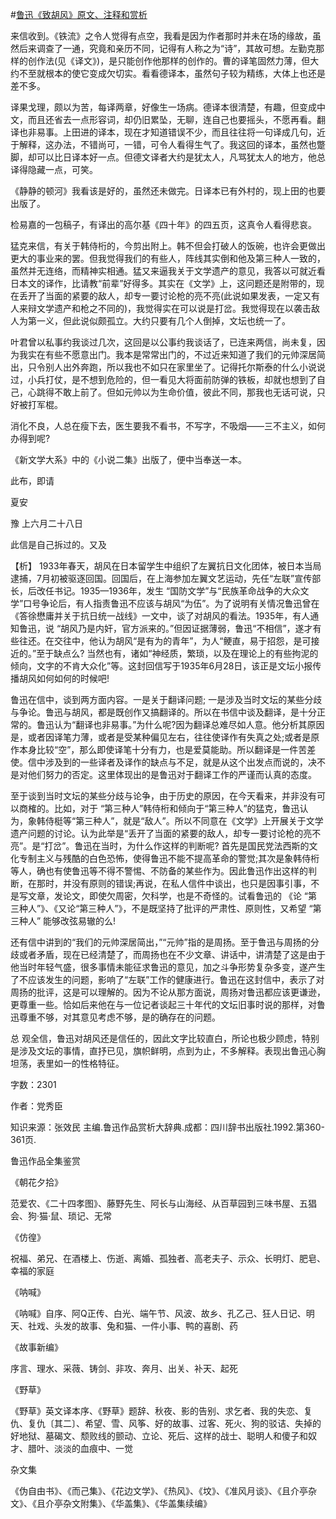 #[鲁迅《致胡风》原文、注释和赏析](https://www.vrrw.net/wx/9485.html)

来信收到。《铁流》之令人觉得有点空，我看是因为作者那时并未在场的缘故，虽然后来调查了一通，究竟和亲历不同，记得有人称之为“诗”，其故可想。左勤克那样的创作法(见《译文》)，是只能创作他那样的创作的。曹的译笔固然力薄，但大约不至就根本的使它变成欠切实。看看德译本，虽然句子较为精练，大体上也还是差不多。

译果戈理，颇以为苦，每译两章，好像生一场病。德译本很清楚，有趣，但变成中文，而且还省去一点形容词，却仍旧累坠，无聊，连自己也要摇头，不愿再看。翻译也非易事。上田进的译本，现在才知道错误不少，而且往往将一句译成几句，近于解释，这办法，不错尚可，一错，可令人看得生气了。我这回的译本，虽然也蹩脚，却可以比日译本好一点。但德文译者大约是犹太人，凡骂犹太人的地方，他总译得隐藏一点，可笑。

《静静的顿河》我看该是好的，虽然还未做完。日译本已有外村的，现上田的也要出版了。

检易嘉的一包稿子，有译出的高尔基《四十年》的四五页，这真令人看得悲哀。

猛克来信，有关于韩侍桁的，今剪出附上。韩不但会打破人的饭碗，也许会更做出更大的事业来的罢。但我觉得我们的有些人，阵线其实倒和他及第三种人一致的，虽然并无连络，而精神实相通。猛又来逼我关于文学遗产的意见，我答以可就近看日本文的译作，比请教“前辈”好得多。其实在《文学》上，这问题还是附带的，现在丢开了当面的紧要的敌人，却专一要讨论枪的亮不亮(此说如果发表，一定又有人来辩文学遗产和枪之不同的)，我觉得实在可以说是打岔。我觉得现在以袭击敌人为第一义，但此说似颇孤立。大约只要有几个人倒掉，文坛也统一了。

叶君曾以私事约我谈过几次，这回是以公事约我谈话了，已连来两信，尚未复，因为我实在有些不愿意出门。我本是常常出门的，不过近来知道了我们的元帅深居简出，只令别人出外奔跑，所以我也不如只在家里坐了。记得托尔斯泰的什么小说说过，小兵打仗，是不想到危险的，但一看见大将面前防弹的铁板，却就也想到了自己，心跳得不敢上前了。但如元帅以为生命价值，彼此不同，那我也无话可说，只好被打军棍。

消化不良，人总在瘦下去，医生要我不看书，不写字，不吸烟——三不主义，如何办得到呢?

《新文学大系》中的《小说二集》出版了，便中当奉送一本。

此布，即请

夏安

豫 上六月二十八日

此信是自己拆过的。又及



【析】 1933年春天，胡风在日本留学生中组织了左翼抗日文化团体，被日本当局逮捕，7月初被驱逐回国。回国后，在上海参加左翼文艺运动，先任“左联”宣传部长，后改任书记。1935—1936年，发生 “国防文学”与“民族革命战争的大众文学”口号争论后，有人指责鲁迅不应该与胡风“为伍”。为了说明有关情况鲁迅曾在《答徐懋庸并关于抗日统一战线》一文中，谈了对胡风的看法。1935年，有人通知鲁迅，说 “胡风乃是内奸，官方派来的。”但因证据薄弱，鲁迅“不相信”，遂才有些往还。在交往中，他认为胡风“是有为的青年”，为人“鲠直，易于招怨，是可接近的。”至于缺点么? 当然也有，诸如“神经质，繁琐，以及在理论上的有些拘泥的倾向，文字的不肯大众化”等。这封回信写于1935年6月28日，该正是文坛小报传播胡风如何如何的时候吧!

鲁迅在信中，谈到两方面内容。一是关于翻译问题; 一是涉及当时文坛的某些分歧与争论。鲁迅与胡风，都是既创作又搞翻译的。所以在书信中谈及翻译，是十分正常的。鲁迅认为“翻译也非易事。”为什么呢?因为翻译总难尽如人意。他分析其原因是，或者因译笔力薄，或者是受某种偏见左右，往往使译作有失真之处;或者是原作本身比较“空”，那么即使译笔十分有力，也是爱莫能助。所以翻译是一件苦差使。信中涉及到的一些译者及译作的缺点与不足，就是从这个出发点而说的，决不是对他们努力的否定。这里体现出的是鲁迅对于翻译工作的严谨而认真的态度。

至于谈到当时文坛的某些分歧与论争，由于历史的原因，在今天看来，并非没有可以商榷的。比如，对于 “第三种人”韩侍桁和倾向于“第三种人”的猛克，鲁迅认为，象韩侍梃等“第三种人”，就是“敌人”。所以不同意在《文学》上开展关于文学遗产问题的讨论。认为此举是“丢开了当面的紧要的敌人，却专一要讨论枪的亮不亮”。是“打岔”。鲁迅在当时，为什么作这样的判断呢? 首先是国民党法西斯的文化专制主义与残酷的白色恐怖，使得鲁迅不能不提高革命的警觉;其次是象韩侍桁等人，确也有使鲁迅等不得不警惕、不防备的某些作为。因此鲁迅作出这样的判断，在那时，并没有原则的错误;再说，在私人信件中谈出，也只是因事引事，不是写文章，发论文，即使欠周密，欠科学，也是不奇怪的。试看鲁迅的 《论 “第三种人”》、《又论“第三种人”》，不是既坚持了批评的严肃性、原则性，又希望 “第三种人” 能够改弦易辙的么!

还有信中讲到的“我们的元帅深居简出，”“元帅”指的是周扬。至于鲁迅与周扬的分歧或者矛盾，现在已经清楚了，而周扬也在不少文章、讲话中，讲清楚了这是由于他当时年轻气盛，很多事情未能征求鲁迅的意见，加之斗争形势复杂多变，遂产生了不应该发生的问题，影响了“左联”工作的健康进行。鲁迅在这封信中，表示了对周扬的批评，这是可以理解的。因为不论从那方面说，周扬对鲁迅都应该更谦逊，更尊重一些。恰如后来他在与一位记者谈起三十年代的文坛旧事时说的那样，对鲁迅尊重不够，对其意见考虑不够，是的确存在的问题。

总 观全信，鲁迅对胡风还是信任的，因此文字比较直白，所论也极少顾虑，特别是涉及文坛的事情，直抒已见，旗帜鲜明，点到为止，不多解释。表现出鲁迅心胸坦荡，表里如一的性格特征。

字数：2301

作者：党秀臣

知识来源：张效民 主编.鲁迅作品赏析大辞典.成都：四川辞书出版社.1992.第360-361页.

鲁迅作品全集鉴赏

《朝花夕拾》

范爱农、《二十四孝图》、藤野先生、阿长与山海经、从百草园到三味书屋、五猖会、狗·猫·鼠、琐记、无常

《仿徨》

祝福、弟兄、在酒楼上、伤逝、离婚、孤独者、高老夫子、示众、长明灯、肥皂、幸福的家庭

《呐喊》

《呐喊》自序、阿Q正传、白光、端午节、风波、故乡、孔乙己、狂人日记、明天、社戏、头发的故事、兔和猫、一件小事、鸭的喜剧、药

《故事新编》

序言、理水、采薇、铸剑、非攻、奔月、出关、补天、起死

《野草》

《野草》英文译本序、《野草》题辞、秋夜、影的告别、求乞者、我的失恋、复仇、复仇〔其二〕、希望、雪、风筝、好的故事、过客、死火、狗的驳诘、失掉的好地狱、墓碣文、颓败线的颤动、立论、死后、这样的战士、聪明人和傻子和奴才、腊叶、淡淡的血痕中、一觉

杂文集

《伪自由书》、《而己集》、《花边文学》、《热风》、《坟》、《准风月谈》、《且介亭杂文》、《且介亭杂文附集》、《华盖集》、《华盖集续编》

